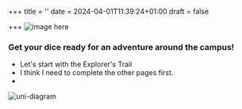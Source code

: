 +++
title = ''
date = 2024-04-01T11:39:24+01:00
draft = false

+++
![image here](../images/header.png#center)
### Get your dice ready for an adventure around the campus!

*  Let's start with the Explorer's Trail
*  I think I need to complete the other pages first.
*  

![uni-diagram](../images/uni-diagram.gif)